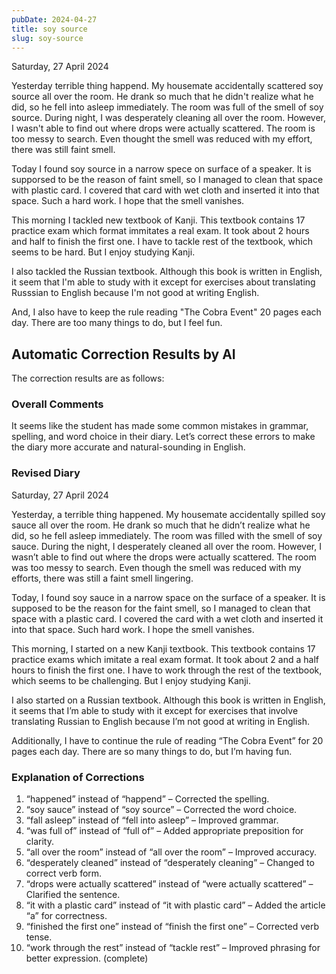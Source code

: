 ```yaml
---
pubDate: 2024-04-27
title: soy source
slug: soy-source
---
```


Saturday, 27 April 2024

Yesterday terrible thing happend. My housemate accidentally scattered soy source all over the room. He drank so much that he didn't realize what he did, so he fell into asleep immediately. The room was full of the smell of soy source. During night, I was desperately cleaning all over the room. However, I wasn't able to find out where drops were actually scattered. The room is too messy to search. Even thought the smell was reduced with my effort, there was still faint smell.

Today I found soy source in a narrow spece on surface of a speaker. It is supporsed to be the reason of faint smell, so I managed to clean that space with plastic card. I covered that card with wet cloth and inserted it into that space. Such a hard work. I hope that the smell vanishes.

This morning I tackled new textbook of Kanji. This textbook contains 17 practice exam which format immitates a real exam. It took about 2 hours and half to finish the first one. I have to tackle rest of the textbook, which seems to be hard. But I enjoy studying Kanji.

I also tackled the Russian textbook. Although this book is written in English, it seem that I'm able to study with it except for exercises about translating Russsian to English because I'm not good at writing English.

And, I also have to keep the rule reading "The Cobra Event" 20 pages each day. There are too many things to do, but I feel fun.

## Automatic Correction Results by AI
The correction results are as follows:

### Overall Comments
It seems like the student has made some common mistakes in grammar, spelling, and word choice in their diary. Let’s correct these errors to make the diary more accurate and natural-sounding in English.

### Revised Diary
Saturday, 27 April 2024

Yesterday, a terrible thing happened. My housemate accidentally spilled soy sauce all over the room. He drank so much that he didn’t realize what he did, so he fell asleep immediately. The room was filled with the smell of soy sauce. During the night, I desperately cleaned all over the room. However, I wasn’t able to find out where the drops were actually scattered. The room was too messy to search. Even though the smell was reduced with my efforts, there was still a faint smell lingering.

Today, I found soy sauce in a narrow space on the surface of a speaker. It is supposed to be the reason for the faint smell, so I managed to clean that space with a plastic card. I covered the card with a wet cloth and inserted it into that space. Such hard work. I hope the smell vanishes.

This morning, I started on a new Kanji textbook. This textbook contains 17 practice exams which imitate a real exam format. It took about 2 and a half hours to finish the first one. I have to work through the rest of the textbook, which seems to be challenging. But I enjoy studying Kanji.

I also started on a Russian textbook. Although this book is written in English, it seems that I’m able to study with it except for exercises that involve translating Russian to English because I’m not good at writing in English.

Additionally, I have to continue the rule of reading “The Cobra Event” for 20 pages each day. There are so many things to do, but I’m having fun.

### Explanation of Corrections
1. “happened” instead of “happend” – Corrected the spelling.
2. “soy sauce” instead of “soy source” – Corrected the word choice.
3. “fall asleep” instead of “fell into asleep” – Improved grammar.
4. “was full of” instead of “full of” – Added appropriate preposition for clarity.
5. “all over the room” instead of “all over the room” – Improved accuracy.
6. “desperately cleaned” instead of “desperately cleaning” – Changed to correct verb form.
7. “drops were actually scattered” instead of “were actually scattered” – Clarified the sentence.
8. “it with a plastic card” instead of “it with plastic card” – Added the article “a” for correctness.
9. “finished the first one” instead of “finish the first one” – Corrected verb tense.
10. “work through the rest” instead of “tackle rest” – Improved phrasing for better expression. (complete)